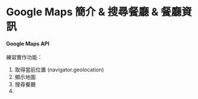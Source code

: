 # Google Maps 簡介 & 搜尋餐廳 & 餐廳資訊

#### Google Maps API

練習實作功能：

1. 取得當前位置 (navigator.geolocation)
2. 顯示地圖
3. 搜尋餐廳
4.
